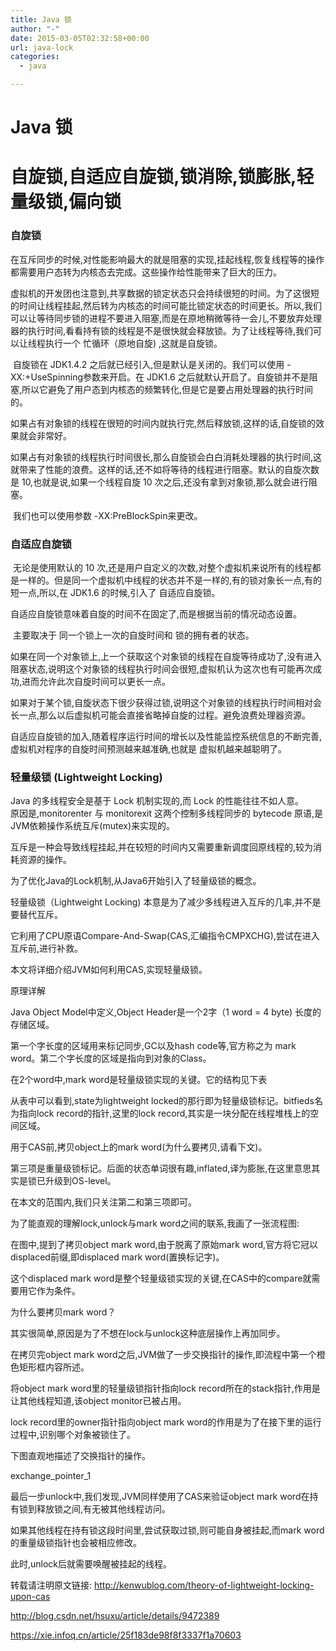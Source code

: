```yaml
---
title: Java 锁
author: "-"
date: 2015-03-05T02:32:58+00:00
url: java-lock
categories:
  - java

---
```

# Java 锁

# 自旋锁,自适应自旋锁,锁消除,锁膨胀,轻量级锁,偏向锁

### 自旋锁
在互斥同步的时候,对性能影响最大的就是阻塞的实现,挂起线程,恢复线程等的操作都需要用户态转为内核态去完成。这些操作给性能带来了巨大的压力。

​ 虚拟机的开发团也注意到,共享数据的锁定状态只会持续很短的时间。为了这很短的时间让线程挂起,然后转为内核态的时间可能比锁定状态的时间更长。所以,我们可以让等待同步锁的进程不要进入阻塞,而是在原地稍微等待一会儿,不要放弃处理器的执行时间,看看持有锁的线程是不是很快就会释放锁。为了让线程等待,我们可以让线程执行一个 忙循环（原地自旋) ,这就是自旋锁。

​ 自旋锁在 JDK1.4.2 之后就已经引入,但是默认是关闭的。我们可以使用 -XX:+UseSpinning参数来开启。在 JDK1.6 之后就默认开启了。自旋锁并不是阻塞,所以它避免了用户态到内核态的频繁转化,但是它是要占用处理器的执行时间的。

​ 如果占有对象锁的线程在很短的时间内就执行完,然后释放锁,这样的话,自旋锁的效果就会非常好。

​ 如果占有对象锁的线程执行时间很长,那么自旋锁会白白消耗处理器的执行时间,这就带来了性能的浪费。这样的话,还不如将等待的线程进行阻塞。默认的自旋次数是 10,也就是说,如果一个线程自旋 10 次之后,还没有拿到对象锁,那么就会进行阻塞。

​ 我们也可以使用参数 -XX:PreBlockSpin来更改。

### 自适应自旋锁

​ 无论是使用默认的 10 次,还是用户自定义的次数,对整个虚拟机来说所有的线程都是一样的。但是同一个虚拟机中线程的状态并不是一样的,有的锁对象长一点,有的短一点,所以,在 JDK1.6 的时候,引入了 自适应自旋锁。

​ 自适应自旋锁意味着自旋的时间不在固定了,而是根据当前的情况动态设置。

​ 主要取决于 同一个锁上一次的自旋时间和 锁的拥有者的状态。

​ 如果在同一个对象锁上,上一个获取这个对象锁的线程在自旋等待成功了,没有进入阻塞状态,说明这个对象锁的线程执行时间会很短,虚拟机认为这次也有可能再次成功,进而允许此次自旋时间可以更长一点。

​ 如果对于某个锁,自旋状态下很少获得过锁,说明这个对象锁的线程执行时间相对会长一点,那么以后虚拟机可能会直接省略掉自旋的过程。避免浪费处理器资源。

​ 自适应自旋锁的加入,随着程序运行时间的增长以及性能监控系统信息的不断完善,虚拟机对程序的自旋时间预测越来越准确,也就是 虚拟机越来越聪明了。


###  轻量级锁 (Lightweight Locking)
Java 的多线程安全是基于 Lock 机制实现的,而 Lock 的性能往往不如人意。  
原因是,monitorenter 与 monitorexit 这两个控制多线程同步的 bytecode 原语,是JVM依赖操作系统互斥(mutex)来实现的。  

互斥是一种会导致线程挂起,并在较短的时间内又需要重新调度回原线程的,较为消耗资源的操作。

为了优化Java的Lock机制,从Java6开始引入了轻量级锁的概念。

轻量级锁（Lightweight Locking) 本意是为了减少多线程进入互斥的几率,并不是要替代互斥。
  
它利用了CPU原语Compare-And-Swap(CAS,汇编指令CMPXCHG),尝试在进入互斥前,进行补救。

本文将详细介绍JVM如何利用CAS,实现轻量级锁。

原理详解
  
Java Object Model中定义,Object Header是一个2字（1 word = 4 byte) 长度的存储区域。
  
第一个字长度的区域用来标记同步,GC以及hash code等,官方称之为 mark word。第二个字长度的区域是指向到对象的Class。

在2个word中,mark word是轻量级锁实现的关键。它的结构见下表

从表中可以看到,state为lightweight locked的那行即为轻量级锁标记。bitfieds名为指向lock record的指针,这里的lock record,其实是一块分配在线程堆栈上的空间区域。
  
用于CAS前,拷贝object上的mark word(为什么要拷贝,请看下文)。
  
第三项是重量级锁标记。后面的状态单词很有趣,inflated,译为膨胀,在这里意思其实是锁已升级到OS-level。
  
在本文的范围内,我们只关注第二和第三项即可。

为了能直观的理解lock,unlock与mark word之间的联系,我画了一张流程图: 

在图中,提到了拷贝object mark word,由于脱离了原始mark word,官方将它冠以displaced前缀,即displaced mark word(置换标记字)。
  
这个displaced mark word是整个轻量级锁实现的关键,在CAS中的compare就需要用它作为条件。

为什么要拷贝mark word？
  
其实很简单,原因是为了不想在lock与unlock这种底层操作上再加同步。

在拷贝完object mark word之后,JVM做了一步交换指针的操作,即流程中第一个橙色矩形框内容所述。
  
将object mark word里的轻量级锁指针指向lock record所在的stack指针,作用是让其他线程知道,该object monitor已被占用。
  
lock record里的owner指针指向object mark word的作用是为了在接下里的运行过程中,识别哪个对象被锁住了。

下图直观地描述了交换指针的操作。

exchange_pointer_1

最后一步unlock中,我们发现,JVM同样使用了CAS来验证object mark word在持有锁到释放锁之间,有无被其他线程访问。
  
如果其他线程在持有锁这段时间里,尝试获取过锁,则可能自身被挂起,而mark word的重量级锁指针也会被相应修改。
  
此时,unlock后就需要唤醒被挂起的线程。

转载请注明原文链接: http://kenwublog.com/theory-of-lightweight-locking-upon-cas

http://blog.csdn.net/hsuxu/article/details/9472389


https://xie.infoq.cn/article/25f183de98f8f3337f1a70603

